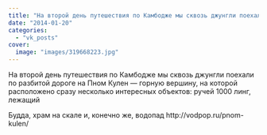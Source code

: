 ```yaml
---
title: "На второй день путешествия по Камбодже мы сквозь джунгли поехали по разбитой дороге на Пном Кулен —..."
date: "2014-01-20"
categories: 
  - "vk_posts"
cover:
  image: "images/319668223.jpg"
---
```


На второй день путешествия по Камбодже мы сквозь джунгли поехали по разбитой дороге на Пном Кулен — горную вершину, на которой расположено сразу несколько интересных объектов: ручей 1000 линг, лежащий

<!--more--> Будда, храм на скале и, конечно же, водопад http://vodpop.ru/pnom-kulen/
